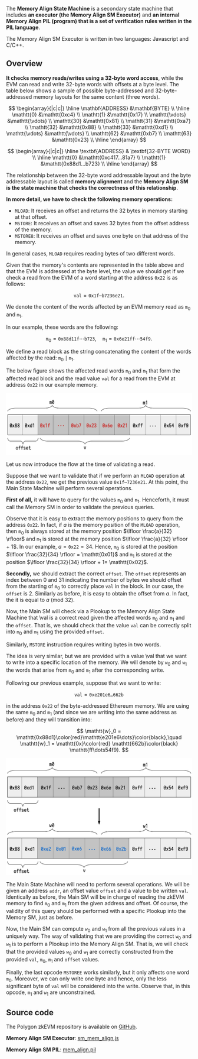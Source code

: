 The **Memory Align State Machine** is a secondary state machine that includes **an executor (the Memory Align SM Executor)** and **an internal Memory Align PIL (program) that is a set of verification rules written in the PIL language**.

The Memory Align SM Executor is written in two languages: Javascript and C/C++.

## Overview

**It checks memory reads/writes using a 32-byte word access**, while the EVM can read and write 32-byte words with offsets at a byte level. The table below shows a sample of possible byte-addressed and 32-byte-addressed memory layouts for the same content (three words).

$$
\begin{array}{|c|c|}
\hline
\mathbf{ADDRESS} &\mathbf{BYTE} \\ \hline
\mathtt{0} &\mathtt{0xc4} \\
\mathtt{1} &\mathtt{0x17} \\
\mathtt{\vdots} &\mathtt{\vdots} \\
\mathtt{30} &\mathtt{0x81} \\
\mathtt{31} &\mathtt{0xa7} \\
\mathtt{32} &\mathtt{0x88} \\
\mathtt{33} &\mathtt{0xd1} \\
\mathtt{\vdots} &\mathtt{\vdots} \\
\mathtt{62} &\mathtt{0xb7} \\
\mathtt{63} &\mathtt{0x23} \\
\hline
\end{array}
$$

$$
\begin{array}{|c|c|}
\hline
\textbf{ADDRESS} & \textbf{32-BYTE WORD} \\ \hline
\mathtt{0} &\mathtt{0xc417...81a7} \\
\mathtt{1} &\mathtt{0x88d1...b723} \\
\hline
\end{array}
$$

The relationship between the 32-byte word addressable layout and the byte addressable layout is called **memory alignment** and the **Memory Align SM is the state machine that checks the correctness of this relationship**.

**In more detail, we have to check the following memory operations:**

- $\mathtt{MLOAD}$: It receives an offset and returns the 32 bytes in memory starting at that offset.
- $\mathtt{MSTORE}$: It receives an offset and saves 32 bytes from the offset address of the memory.
- $\mathtt{MSTORE8}$: It receives an offset and saves one byte on that address of the memory.

In general cases, $\mathtt{MLOAD}$ requires reading bytes of two different words.

Given that the memory's contents are represented in the table above and that the EVM is addressed at the byte level, the value we should get if we check a read from the EVM of a word starting at the address $\mathtt{0x22}$ is as follows:

$$
\mathtt{val} = \mathtt{0x1f \cdots b7236e21}.
$$

We denote the content of the words affected by an EVM memory read as $\mathtt{m}_0$ and $\mathtt{m}_1$.

In our example, these words are the following:

$$
\mathtt{m}_0 = \mathtt{0x} \mathtt{88d11f} \cdots \mathtt{b723},
\quad \mathtt{m}_1 = \mathtt{0x} \mathtt{6e21ff} \cdots \mathtt{54f9}.
$$

We define a read block as the string concatenating the content of the words affected by the read: $\mathtt{m}_0 \mid \mathtt{m}_1$.

The below figure shows the affected read words $\mathtt{m}_0$ and $\mathtt{m}_1$ that form the affected read block and the read value $\mathtt{val}$ for a read from the EVM at address $\mathtt{0x22}$ in our example memory.

![Schema of MLOAD Example](../../img/zkvm/01mem-align-schm-mld-eg.png)

Let us now introduce the flow at the time of validating a read.

Suppose that we want to validate that if we perform an $\mathtt{MLOAD}$ operation at the address $\mathtt{0x22}$, we get the previous value $\mathtt{0x1f\dotsb7236e21}$. At this point, the Main State Machine will perform several operations.

**First of all,** it will have to query for the values $\mathtt{m}_0$ and $\mathtt{m}_1$. Henceforth, it must call the Memory SM in order to validate the previous queries.

Observe that it is easy to extract the memory positions to query from the address $\mathtt{0x22}$. In fact, if $a$ is the memory position of the $\mathtt{MLOAD}$ operation, then $\mathtt{m}_0$ is always stored at the memory position $\lfloor \frac{a}{32} \rfloor$ and $\mathtt{m}_1$ is stored at the memory position $\lfloor \frac{a}{32} \rfloor + 1$. In our example, $a = \mathtt{0x22} = 34$. Hence, $\mathtt{m}_0$ is stored at the position $\lfloor \frac{32}{34} \rfloor = \mathtt{0x01}$ and $\mathtt{m}_1$ is stored at the position $\lfloor \frac{32}{34} \rfloor + 1= \mathtt{0x02}$.

**Secondly,** we should extract the correct $\mathtt{offset}$. The $\mathtt{offset}$ represents an index between $0$ and $31$ indicating the number of bytes we should offset from the starting of $\mathtt{m}_0$ to correctly place $\mathtt{val}$ in the block. In our case, the $\mathtt{offset}$ is $2$. Similarly as before, it is easy to obtain the offset from $a$. In fact, the it is equal to $a$ $(\mathrm{mod} \ 32)$.

Now, the Main SM will check via a Plookup to the Memory Align State Machine that \val is a correct read given the affected words $\mathtt{m}_0$ and $\mathtt{m}_1$ and the $\mathtt{offset}$. That is, we should check that the value $\mathtt{val}$ can be correctly split into $\mathtt{m}_0$ and $\mathtt{m}_1$ using the provided $\mathtt{offset}$.

Similarly, $\mathtt{MSTORE}$ instruction requires writing bytes in two words.

The idea is very similar, but we are provided with a value \val that we want to write into a specific location of the memory. We will denote by $\mathtt{w}_0$ and $\mathtt{w}_1$ the words that arise from $\mathtt{m}_0$ and $\mathtt{m}_1$ after the corresponding write.

Following our previous example, suppose that we want to write:

$$
\mathtt{val} = \mathtt{0xe201e6\dots662b}
$$

in the address $\mathtt{0x22}$ of the byte-addressed Ethereum memory. We are using the same $\mathtt{m}_0$ and $\mathtt{m}_1$ (and since we are writing into the same address as before) and they will transition into:

$$
\mathtt{w}_0 = \mathtt{0x88d1}\color{red}\mathtt{e201e6\dots}\color{black},\quad \mathtt{w}_1 = \mathtt{0x}\color{red} \mathtt{662b}\color{black} \mathtt{ff\dots54f9}.
$$

![Schema of MSTORE example](../../img/zkvm/02mem-align-schm-mstr-eg.png)

The Main State Machine will need to perform several operations. We will be given an address $\mathtt{addr}$, an offset value $\mathtt{offset}$ and a value to be written $\mathtt{val}$. Identically as before, the Main SM will be in charge of reading the zkEVM memory to find $\mathtt{m}_0$ and $\mathtt{m}_1$ from the given address and offset. Of course, the validity of this query should be performed with a specific Plookup into the Memory SM, just as before.

Now, the Main SM can compute $\mathtt{w}_0$ and $\mathtt{w}_1$ from all the previous values in a uniquely way. The way of validating that we are providing the correct $\mathtt{w}_0$ and $\mathtt{w}_1$ is to perform a Plookup into the Memory Align SM. That is, we will check that the provided values $\mathtt{w}_0$ and $\mathtt{w}_1$ are correctly constructed from the provided $\mathtt{val}$, $\mathtt{m}_0$, $\mathtt{m}_1$ and $\mathtt{offset}$ values.

Finally, the last opcode $\mathtt{MSTOREE}$ works similarly, but it only affects one word $\mathtt{m}_0$. Moreover, we can only write one byte and hence, only the less significant byte of $\mathtt{val}$ will be considered into the write. Observe that, in this opcode, $\mathtt{m}_1$ and $\mathtt{w}_1$ are unconstrained. 

## Source code

The Polygon zkEVM repository is available on [GitHub](https://github.com/0xPolygonHermez).

**Memory Align SM Executor**: [sm_mem_align.js](https://github.com/0xPolygonHermez/zkevm-proverjs/tree/main/src/sm/sm_mem_align.js)

**Memory Align SM PIL**: [mem_align.pil](https://github.com/0xPolygonHermez/zkevm-proverjs/blob/main/pil/mem_align.pil)
